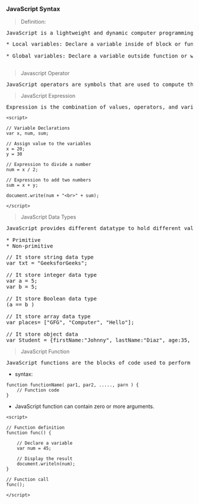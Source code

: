 <h3>JavaScript Syntax</h3>

>Definition:

<pre>
JavaScript is a lightweight and dynamic computer programming language. It is used to create client-side dynamic pages. It is open-source and cross-platform language.
</pre>
<pre>
* Local variables: Declare a variable inside of block or function.

* Global variables: Declare a variable outside function or with a window object.

</pre>
> Javascript Operator
<pre>
JavaScript operators are symbols that are used to compute the value or in other word we can perform operations on operands. (=, +=, %= , +, -, *, /)
</pre>
> JavaScript Expression
<pre>
Expression is the combination of values, operators, and variables. It is used to compute the values.
</pre>

```
<script>

// Variable Declarations
var x, num, sum;

// Assign value to the variables
x = 20;
y = 30

// Expression to divide a number
num = x / 2;

// Expression to add two numbers
sum = x + y;

document.write(num + "<br>" + sum);

</script>

```

> JavaScript Data Types
<pre>
JavaScript provides different datatype to hold different values on variable. JavaScript is a dynamic programming language, There are two types of data types in JavaScript.

* Primitive
* Non-primitive
</pre>

<pre>
// It store string data type
var txt = "GeeksforGeeks";

// It store integer data type
var a = 5;
var b = 5;

// It store Boolean data type
(a == b )
 
// It store array data type
var places= ["GFG", "Computer", "Hello"];

// It store object data
var Student = {firstName:"Johnny", lastName:"Diaz", age:35, mark:"blueEYE"}
</pre>

>JavaScript Function
<pre>
JavaScript functions are the blocks of code used to perform some particular operations. JavaScript function is executed when something call it. It calls many times so the function is reusable.
</pre>
* syntax:
```
function functionName( par1, par2, ....., parn ) {  
    // Function code
}
```
* JavaScript function can contain zero or more arguments.
```
<script>

// Function definition
function func() {
	
	// Declare a variable
	var num = 45;				
	
	// Display the result
	document.writeln(num);	
}

// Function call
func();

</script>

```
